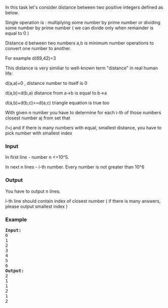 <p>In this task let's consider distance between two positive integers defined as below.</p>
<p>Single  operation is : multiplying some number by prime number or dividing some  number by prime number ( we can divide only when remainder is equal to 0  )</p>
<p>Distance d between two numbers a,b is minimum number operations to convert one number to another.</p>
<p>For example d(69,42)=3</p>
<p>This distance is very similiar to well-known term "distance" in real human life:</p>
<p>d(a,a)=0 , distance number to itself is 0</p>
<p>d(a,b)=d(b,a) distance from a-&gt;b is equal to b-&gt;a</p>
<p>d(a,b)+d(b,c)&gt;=d(a,c) triangle equation is true too</p>
<p>With given n number you have to determine for each i-th of those numbers closest number aj from set that</p>
<p>i!=j and if there is many numbers with equal, smallest distance, you have to pick number with smallest index</p>
<h3>Input</h3>
<p>In first line - number n &lt;=10^5.</p>
<p>In next n lines - i-th number. Every number is not greater than 10^6</p>
<h3>Output</h3>
<p>You have to output n lines.</p>
<p>I-th line should contain index of closest number ( if there is many answers, please output smallest index )</p>
<h3>Example</h3>
<pre><strong>Input:</strong>
6<br>1<br>2<br>3<br>4<br>5<br>6<br><strong>Output:</strong>
2<br>1<br>1<br>2<br>1<br>2 <br></pre>